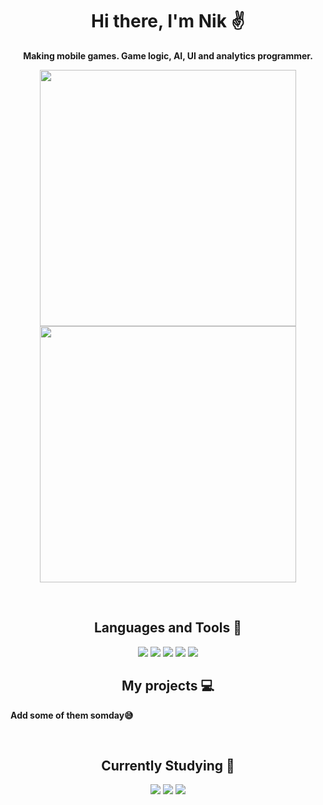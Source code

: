<h1 align="center"> Hi there, I'm Nik &#9996; </h1>

<p align="center"><strong>Making mobile games. Game logic, AI, UI and analytics programmer.</strong></p>

<p align="center">
<img src="https://github-readme-stats.vercel.app/api?username=Knockey&hide=stars,issues,contribs&count_private=true&show_icons=true&theme=radical" width="410"/>
<img src="https://github-readme-stats.vercel.app/api/top-langs/?username=Knockey&layout=compact&theme=radical" width="410"/>
</p>
<br />

<h2 align="center"> Languages and Tools 💼 </h2>
<p align="center">
<img src="https://img.shields.io/badge/-Unity-090909?style=for-the-badge&logo=unity&logoColor=white" /> 
<img src="https://img.shields.io/badge/-C%23-903ba7?style=for-the-badge&logo=.net&logoColor=white" /> 
<img src="https://img.shields.io/badge/-Git-F05032?&style=for-the-badge&logo=git&logoColor=white" /> 
<img src="https://img.shields.io/badge/github-%23121011.svg?style=for-the-badge&logo=github&logoColor=white" />  
<img src="https://img.shields.io/badge/-VS2022-903ba7?&style=for-the-badge&logo=visual-studio&logoColor=white" />
<br />
  
<h2 align="center">My projects 💻</h2>
<p><strong>Add some of them somday&#128517 </strong></p>
<br /> 

<h2 align="center"> Currently Studying 📕</h2>
<p align="center"> 
<img src="https://img.shields.io/badge/-ASP.NET-903ba7?&style=for-the-badge&logo=.net&logoColor=white" /> 
<img src="https://img.shields.io/badge/-JavaScript-efd81d?style=for-the-badge&logo=javascript&logoColor=white" /> 
<img src="https://img.shields.io/badge/-NODE.JS-8cbf3d?style=for-the-badge&logo=node.js&logoColor=white" />
<br />
